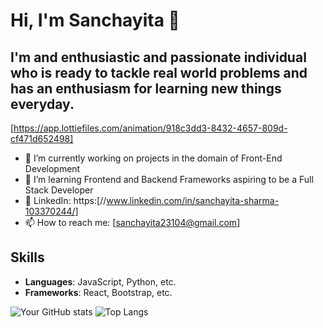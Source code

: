 
# Hi, I'm Sanchayita 👋

## I'm and enthusiastic and passionate individual who is ready to tackle real world problems and has an enthusiasm for learning new things everyday.


[https://app.lottiefiles.com/animation/918c3dd3-8432-4657-809d-cf471d652498]


- 🔭 I’m currently working on projects in the domain of Front-End Development
- 🌱 I’m learning Frontend and Backend Frameworks aspiring to be a Full Stack Developer
- 💼 LinkedIn: https:[//www.linkedin.com/in/sanchayita-sharma-103370244/]
- 📫 How to reach me: [sanchayita23104@gmail.com]

## Skills
- **Languages**: JavaScript, Python, etc.
- **Frameworks**: React, Bootstrap, etc.

![Your GitHub stats](https://github-readme-stats.vercel.app/api?username=YourUsername&show_icons=true&theme=radical)
![Top Langs](https://github-readme-stats.vercel.app/api/top-langs/?username=YourUsername&layout=compact&theme=radical)
